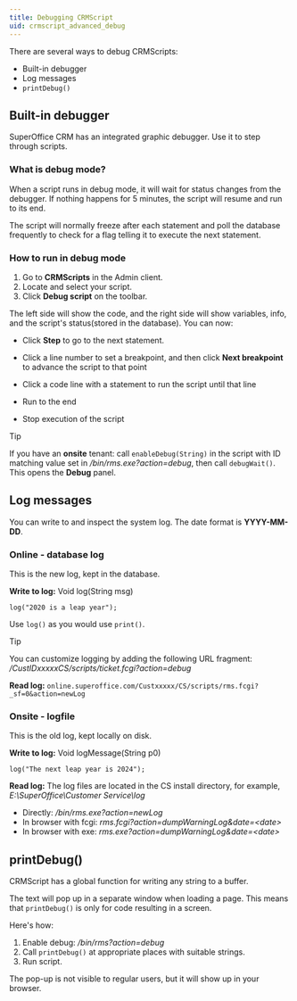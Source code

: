 ```yaml
---
title: Debugging CRMScript
uid: crmscript_advanced_debug
---
```


There are several ways to debug CRMScripts:

* Built-in debugger
* Log messages
* `printDebug()`

## Built-in debugger

SuperOffice CRM has an integrated graphic debugger. Use it to step through scripts.

### What is debug mode?

When a script runs in debug mode, it will wait for status changes from the debugger. If nothing happens for 5 minutes, the script will resume and run to its end.

The script will normally freeze after each statement and poll the database frequently to check for a flag telling it to execute the next statement.

### How to run in debug mode

1. Go to **CRMScripts** in the Admin client.
2. Locate and select your script.
3. Click **Debug script** on the toolbar.

The left side will show the code, and the right side will show variables, info, and the script's status(stored in the database). You can now:

* Click **Step** to go to the next statement.

* Click a line number to set a breakpoint, and then click **Next breakpoint** to advance the script to that point

* Click a code line with a statement to run the script until that line

* Run to the end

* Stop execution of the script

> [!TIP]
> If you have an **onsite** tenant: call `enableDebug(String)` in the script with ID matching value set in */bin/rms.exe?action=debug*, then call `debugWait()`. This opens the **Debug** panel.

## Log messages

You can write to and inspect the system log. The date format is **YYYY-MM-DD**.

### Online - database log

This is the new log, kept in the database.

**Write to log:** Void log(String msg)

```crmscript
log("2020 is a leap year");
```

Use `log()` as you would use `print()`.

> [!TIP]
> You can customize logging by adding the following URL fragment: */CustIDxxxxxCS/scripts/ticket.fcgi?action=debug*

**Read log:** `online.superoffice.com/Custxxxxx/CS/scripts/rms.fcgi?_sf=0&action=newLog`

### Onsite - logfile

This is the old log, kept locally on disk.

**Write to log:** Void logMessage(String p0)

```crmscript
log("The next leap year is 2024");
```

**Read log:**
The log files are located in the CS install directory, for example, *E:\SuperOffice\Customer Service\log*

* Directly: */bin/rms.exe?action=newLog*
* In browser with fcgi: *rms.fcgi?action=dumpWarningLog&date=&lt;date&gt;*
* In browser with exe: *rms.exe?action=dumpWarningLog&date=&lt;date&gt;*

## printDebug()

CRMScript has a global function for writing any string to a buffer.

The text will pop up in a separate window when loading a page. This means that `printDebug()` is  only for code resulting in a screen.

Here's how:

1. Enable debug: */bin/rms?action=debug*
2. Call `printDebug()` at appropriate places with suitable strings.
3. Run script.

The pop-up is not visible to regular users, but it will show up in your browser.
